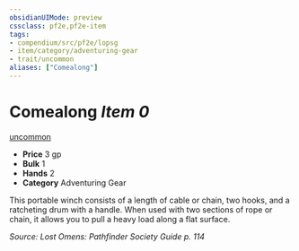 ```yaml
---
obsidianUIMode: preview
cssclass: pf2e,pf2e-item
tags:
- compendium/src/pf2e/lopsg
- item/category/adventuring-gear
- trait/uncommon
aliases: ["Comealong"]
---
```

# Comealong *Item 0*  
[uncommon](../../../Rules/traits/uncommon.md)  

- **Price** 3 gp
- **Bulk** 1
- **Hands** 2
- **Category** Adventuring Gear

This portable winch consists of a length of cable or chain, two hooks, and a ratcheting drum with a handle. When used with two sections of rope or chain, it allows you to pull a heavy load along a flat surface.

*Source: Lost Omens: Pathfinder Society Guide p. 114*